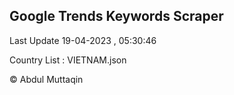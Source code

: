 

## Google Trends Keywords Scraper 
 
Last Update 19-04-2023 , 05:30:46

Country List :
VIETNAM.json



© Abdul Muttaqin 
